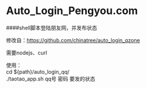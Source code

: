 Auto_Login_Pengyou.com
======================

####shell脚本登陆朋友网，并发布状态

修改自：https://github.com/chinatree/auto_login_qzone  

需要nodejs、curl  

使用：   
    cd ${path}/auto_login_qq/  
    ./taotao_app.sh qq号 密码 要发的状态  

